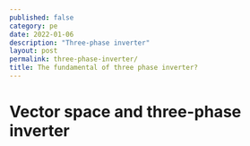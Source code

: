 ```yaml
---
published: false
category: pe
date: 2022-01-06
description: "Three-phase inverter"
layout: post
permalink: three-phase-inverter/
title: The fundamental of three phase inverter?
---
```


# Vector space and three-phase inverter

